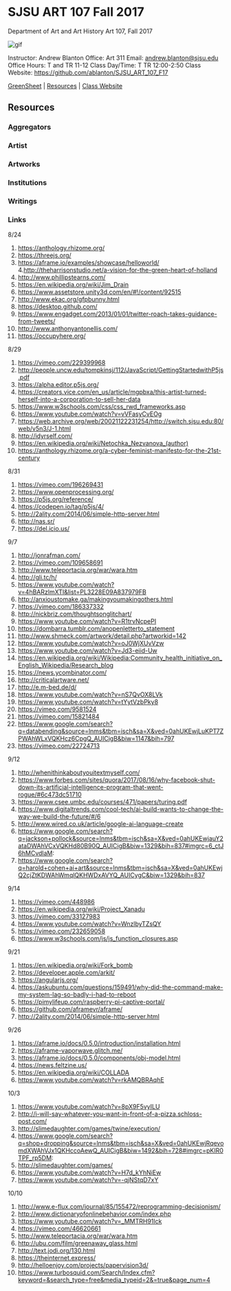 **SJSU ART 107 Fall 2017**
======================
Department of Art and Art History
Art 107, Fall 2017

![gif](http://i.imgur.com/TuOehiT.gif)

Instructor: Andrew Blanton
Office: Art 311
Email: andrew.blanton@sjsu.edu
Office Hours: T and TR 11-12
Class Day/Time: T TR 12:00-2:50
Class Website: https://github.com/ablanton/SJSU_ART_107_F17

[GreenSheet](https://github.com/ablanton/SJSU_ART_107_F17/blob/master/GREENSHEET.md)
| [Resources](https://github.com/ablanton/SJSU_ART_107_F17/blob/master/RESOURCES.md)
| [Class Website](https://github.com/ablanton/SJSU_ART_107_F17)

Resources
---------

### Aggregators

### Artist

### Artworks

### Institutions

### Writings 

### Links

8/24
1. https://anthology.rhizome.org/
2. https://threejs.org/
3. https://aframe.io/examples/showcase/helloworld/
4.http://theharrisonstudio.net/a-vision-for-the-green-heart-of-holland
5. http://www.phillipstearns.com/
6. https://en.wikipedia.org/wiki/Jim_Drain
7. https://www.assetstore.unity3d.com/en/#!/content/92515
8. http://www.ekac.org/gfpbunny.html
9. https://desktop.github.com/
10. https://www.engadget.com/2013/01/01/twitter-roach-takes-guidance-from-tweets/
11. http://www.anthonyantonellis.com/
12. https://occupyhere.org/

8/29
1. https://vimeo.com/229399968
2. http://people.uncw.edu/tompkinsj/112/JavaScript/GettingStartedwithP5js.pdf
3. https://alpha.editor.p5js.org/
4. https://creators.vice.com/en_us/article/mgpbxa/this-artist-turned-herself-into-a-corporation-to-sell-her-data
5. https://www.w3schools.com/css/css_rwd_frameworks.asp
6. https://www.youtube.com/watch?v=vVFasyCvEOg
7. https://web.archive.org/web/20021122231254/http://switch.sjsu.edu:80/web/v5n3/J-1.html
8. http://idyrself.com/
9. https://en.wikipedia.org/wiki/Netochka_Nezvanova_(author)
10. https://anthology.rhizome.org/a-cyber-feminist-manifesto-for-the-21st-century

8/31

1. https://vimeo.com/196269431
2. https://www.openprocessing.org/
3. https://p5js.org/reference/
4. https://codepen.io/tag/p5js/4/
5. http://2ality.com/2014/06/simple-http-server.html
6. http://nas.sr/
7. https://del.icio.us/

9/7

1. http://jonrafman.com/
2. https://vimeo.com/109658691
3. http://www.teleportacia.org/war/wara.htm
4. http://gli.tc/h/
5. https://www.youtube.com/watch?v=4hBARzlmXTI&list=PL3228E09A837979FB
6. http://anxioustomake.ga/makingyoumakingothers.html
7. https://vimeo.com/186337332
8. http://nickbriz.com/thoughtsonglitchart/
9. https://www.youtube.com/watch?v=R1trvNcpePI
10. https://dombarra.tumblr.com/anopenletterto_statement
11. http://www.shmeck.com/artwork/detail.php?artworkid=142
12. https://www.youtube.com/watch?v=oJ0WjXUvVzw
13. https://www.youtube.com/watch?v=Jd3-eiid-Uw
14. https://en.wikipedia.org/wiki/Wikipedia:Community_health_initiative_on_English_Wikipedia/Research_blog
15. https://news.ycombinator.com/
16. http://criticalartware.net/
17. http://e.m-bed.de/d/
18. https://www.youtube.com/watch?v=nS7QvOX8LVk
19. https://www.youtube.com/watch?v=tYytVzbPky8
20. https://vimeo.com/9581524
21. https://vimeo.com/15821484
22. https://www.google.com/search?q=databending&source=lnms&tbm=isch&sa=X&ved=0ahUKEwjLuKPT7ZPWAhWLxVQKHcz6CpgQ_AUICigB&biw=1147&bih=797
23. https://vimeo.com/22724713

9/12

1. http://whenithinkaboutyouitextmyself.com/
2. https://www.forbes.com/sites/quora/2017/08/16/why-facebook-shut-down-its-artificial-intelligence-program-that-went-rogue/#6c473dc51710
3. https://www.csee.umbc.edu/courses/471/papers/turing.pdf
4. https://www.digitaltrends.com/cool-tech/ai-build-wants-to-change-the-way-we-build-the-future/#/6
5. http://www.wired.co.uk/article/google-ai-language-create
6. https://www.google.com/search?q=jackson+pollock&source=lnms&tbm=isch&sa=X&ved=0ahUKEwjauY2ataDWAhVCxVQKHd80B90Q_AUICigB&biw=1329&bih=837#imgrc=6_ctJ6hMCvdlaM:
7. https://www.google.com/search?q=harold+cohen+ai+art&source=lnms&tbm=isch&sa=X&ved=0ahUKEwjQ2cjZtKDWAhWmqlQKHWDxAVYQ_AUICygC&biw=1329&bih=837

9/14

1. https://vimeo.com/448986
2. https://en.wikipedia.org/wiki/Project_Xanadu
3. https://vimeo.com/33127983
4. https://www.youtube.com/watch?v=WnzlbyTZsQY
5. https://vimeo.com/232659058
6. https://www.w3schools.com/js/js_function_closures.asp

9/21

1. https://en.wikipedia.org/wiki/Fork_bomb
2. https://developer.apple.com/arkit/
3. https://angularjs.org/
4. https://askubuntu.com/questions/159491/why-did-the-command-make-my-system-lag-so-badly-i-had-to-reboot
5. https://pimylifeup.com/raspberry-pi-captive-portal/
6. https://github.com/aframevr/aframe/
7. http://2ality.com/2014/06/simple-http-server.html

9/26

1. https://aframe.io/docs/0.5.0/introduction/installation.html
2. https://aframe-vaporwave.glitch.me/
3. https://aframe.io/docs/0.5.0/components/obj-model.html
4. https://news.feltzine.us/
5. https://en.wikipedia.org/wiki/COLLADA
6. https://www.youtube.com/watch?v=rkAMQBRAqhE

10/3

1. https://www.youtube.com/watch?v=8pX9F5vyILU
2. http://i-will-say-whatever-you-want-in-front-of-a-pizza.schloss-post.com/
3. http://slimedaughter.com/games/twine/execution/
4. https://www.google.com/search?q=shop+dropping&source=lnms&tbm=isch&sa=X&ved=0ahUKEwjRqevomdXWAhVJx1QKHccoAewQ_AUICigB&biw=1492&bih=728#imgrc=pKIR0TPF_rp5DM:
5. http://slimedaughter.com/games/
6. https://www.youtube.com/watch?v=H7d_kYhNiEw
7. https://www.youtube.com/watch?v=-qjNStqD7xY

10/10

1. http://www.e-flux.com/journal/85/155472/reprogramming-decisionism/
2. http://www.dictionaryofonlinebehavior.com/index.php
3. https://www.youtube.com/watch?v=_MMTRH91lck
4. https://vimeo.com/46620661
5. http://www.teleportacia.org/war/wara.htm
6. http://ubu.com/film/greenaway_glass.html
7. http://text.jodi.org/130.html
8. https://theinternet.express/
9. http://helloenjoy.com/projects/papervision3d/
10. https://www.turbosquid.com/Search/Index.cfm?keyword=&search_type=free&media_typeid=2&=true&page_num=4

